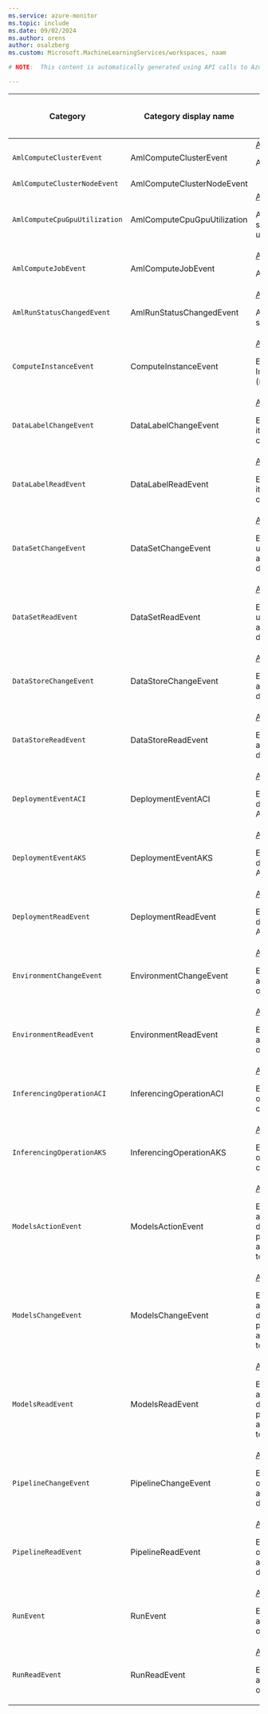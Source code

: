 ```yaml
---
ms.service: azure-monitor
ms.topic: include
ms.date: 09/02/2024
ms.author: orens
author: osalzberg
ms.custom: Microsoft.MachineLearningServices/workspaces, naam

# NOTE:  This content is automatically generated using API calls to Azure. Any edits made on these files will be overwritten in the next run of the script. 

---
```

  
  
|Category|Category display name| Log table| [Supports basic log plan](/azure/azure-monitor/logs/basic-logs-configure?tabs=portal-1#compare-the-basic-and-analytics-log-data-plans)|[Supports ingestion-time transformation](/azure/azure-monitor/essentials/data-collection-transformations)| Example queries |Costs to export|
|---|---|---|---|---|---|---|
|`AmlComputeClusterEvent` |AmlComputeClusterEvent |[AmlComputeClusterEvent](/azure/azure-monitor/reference/tables/amlcomputeclusterevent)<p>AmlCompute Cluster events|No|Yes|[Queries](/azure/azure-monitor/reference/queries/amlcomputeclusterevent)|No |
|`AmlComputeClusterNodeEvent` |AmlComputeClusterNodeEvent ||No|No||Yes |
|`AmlComputeCpuGpuUtilization` |AmlComputeCpuGpuUtilization |[AmlComputeCpuGpuUtilization](/azure/azure-monitor/reference/tables/amlcomputecpugpuutilization)<p>Azure Machine Learning services CPU and GPU utilizaion logs.|No|Yes|[Queries](/azure/azure-monitor/reference/queries/amlcomputecpugpuutilization)|No |
|`AmlComputeJobEvent` |AmlComputeJobEvent |[AmlComputeJobEvent](/azure/azure-monitor/reference/tables/amlcomputejobevent)<p>AmlCompute Job events|No|Yes|[Queries](/azure/azure-monitor/reference/queries/amlcomputejobevent)|No |
|`AmlRunStatusChangedEvent` |AmlRunStatusChangedEvent |[AmlRunStatusChangedEvent](/azure/azure-monitor/reference/tables/amlrunstatuschangedevent)<p>Azure Machine Learning services run status event logs.|No|Yes||No |
|`ComputeInstanceEvent` |ComputeInstanceEvent |[AmlComputeInstanceEvent](/azure/azure-monitor/reference/tables/amlcomputeinstanceevent)<p>Events when ML Compute Instance is accessed (read/write).|No|Yes||Yes |
|`DataLabelChangeEvent` |DataLabelChangeEvent |[AmlDataLabelEvent](/azure/azure-monitor/reference/tables/amldatalabelevent)<p>Events when data label(s) or its projects is accessed (read, created, or deleted).|No|Yes||Yes |
|`DataLabelReadEvent` |DataLabelReadEvent |[AmlDataLabelEvent](/azure/azure-monitor/reference/tables/amldatalabelevent)<p>Events when data label(s) or its projects is accessed (read, created, or deleted).|No|Yes||Yes |
|`DataSetChangeEvent` |DataSetChangeEvent |[AmlDataSetEvent](/azure/azure-monitor/reference/tables/amldatasetevent)<p>Events when a registered or unregistered ML datastore is accessed (read, created, or deleted).|No|Yes|[Queries](/azure/azure-monitor/reference/queries/amldatasetevent)|Yes |
|`DataSetReadEvent` |DataSetReadEvent |[AmlDataSetEvent](/azure/azure-monitor/reference/tables/amldatasetevent)<p>Events when a registered or unregistered ML datastore is accessed (read, created, or deleted).|No|Yes|[Queries](/azure/azure-monitor/reference/queries/amldatasetevent)|Yes |
|`DataStoreChangeEvent` |DataStoreChangeEvent |[AmlDataStoreEvent](/azure/azure-monitor/reference/tables/amldatastoreevent)<p>Events when ML datastore is accessed (read, created, or deleted).|No|Yes||Yes |
|`DataStoreReadEvent` |DataStoreReadEvent |[AmlDataStoreEvent](/azure/azure-monitor/reference/tables/amldatastoreevent)<p>Events when ML datastore is accessed (read, created, or deleted).|No|Yes||Yes |
|`DeploymentEventACI` |DeploymentEventACI |[AmlDeploymentEvent](/azure/azure-monitor/reference/tables/amldeploymentevent)<p>Events when a model deployment happens on ACI or AKS.|No|Yes||Yes |
|`DeploymentEventAKS` |DeploymentEventAKS |[AmlDeploymentEvent](/azure/azure-monitor/reference/tables/amldeploymentevent)<p>Events when a model deployment happens on ACI or AKS.|No|Yes||Yes |
|`DeploymentReadEvent` |DeploymentReadEvent |[AmlDeploymentEvent](/azure/azure-monitor/reference/tables/amldeploymentevent)<p>Events when a model deployment happens on ACI or AKS.|No|Yes||Yes |
|`EnvironmentChangeEvent` |EnvironmentChangeEvent |[AmlEnvironmentEvent](/azure/azure-monitor/reference/tables/amlenvironmentevent)<p>Events when ML environments are accessed (read, created, or deleted).|No|Yes|[Queries](/azure/azure-monitor/reference/queries/amlenvironmentevent)|Yes |
|`EnvironmentReadEvent` |EnvironmentReadEvent |[AmlEnvironmentEvent](/azure/azure-monitor/reference/tables/amlenvironmentevent)<p>Events when ML environments are accessed (read, created, or deleted).|No|Yes|[Queries](/azure/azure-monitor/reference/queries/amlenvironmentevent)|Yes |
|`InferencingOperationACI` |InferencingOperationACI |[AmlInferencingEvent](/azure/azure-monitor/reference/tables/amlinferencingevent)<p>Events for inference or related operation on AKS or ACI compute type.|No|Yes||Yes |
|`InferencingOperationAKS` |InferencingOperationAKS |[AmlInferencingEvent](/azure/azure-monitor/reference/tables/amlinferencingevent)<p>Events for inference or related operation on AKS or ACI compute type.|No|Yes||Yes |
|`ModelsActionEvent` |ModelsActionEvent |[AmlModelsEvent](/azure/azure-monitor/reference/tables/amlmodelsevent)<p>Events when ML model is accessed (read, created, or deleted). Incudes events when packaging of models and assets happen into a ready-to-build packages.|No|Yes|[Queries](/azure/azure-monitor/reference/queries/amlmodelsevent)|Yes |
|`ModelsChangeEvent` |ModelsChangeEvent |[AmlModelsEvent](/azure/azure-monitor/reference/tables/amlmodelsevent)<p>Events when ML model is accessed (read, created, or deleted). Incudes events when packaging of models and assets happen into a ready-to-build packages.|No|Yes|[Queries](/azure/azure-monitor/reference/queries/amlmodelsevent)|Yes |
|`ModelsReadEvent` |ModelsReadEvent |[AmlModelsEvent](/azure/azure-monitor/reference/tables/amlmodelsevent)<p>Events when ML model is accessed (read, created, or deleted). Incudes events when packaging of models and assets happen into a ready-to-build packages.|No|Yes|[Queries](/azure/azure-monitor/reference/queries/amlmodelsevent)|Yes |
|`PipelineChangeEvent` |PipelineChangeEvent |[AmlPipelineEvent](/azure/azure-monitor/reference/tables/amlpipelineevent)<p>Events when ML pipeline draft or endpoint or module are accessed (read, created, or deleted).|No|Yes||Yes |
|`PipelineReadEvent` |PipelineReadEvent |[AmlPipelineEvent](/azure/azure-monitor/reference/tables/amlpipelineevent)<p>Events when ML pipeline draft or endpoint or module are accessed (read, created, or deleted).|No|Yes||Yes |
|`RunEvent` |RunEvent |[AmlRunEvent](/azure/azure-monitor/reference/tables/amlrunevent)<p>Events when ML experiments are accessed (read, created, or deleted).|No|Yes||Yes |
|`RunReadEvent` |RunReadEvent |[AmlRunEvent](/azure/azure-monitor/reference/tables/amlrunevent)<p>Events when ML experiments are accessed (read, created, or deleted).|No|Yes||Yes |